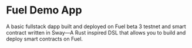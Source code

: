 # Fuel Demo App

A basic fullstack dapp built and deployed on Fuel beta 3 testnet and smart contract written in Sway—A Rust inspired DSL that allows you to build and deploy smart contracts on Fuel.